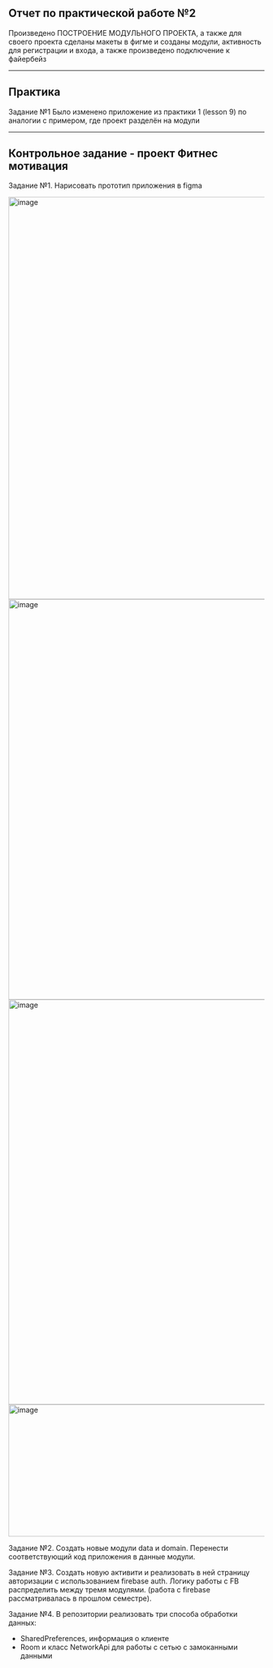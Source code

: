 Отчет по практической работе №2
----------------------------------------------
Произведено ПОСТРОЕНИЕ МОДУЛЬНОГО ПРОЕКТА, а также для своего проекта сделаны макеты в фигме и созданы модули, активность для регистрации и входа, а также произведено подключение к файербейз

----------------------------------------------
Практика
----------------------------------------------

Задание №1
Было изменено приложение из практики 1 (lesson 9) по аналогии с примером, где проект разделён на модули


----------------------------------------------
Контрольное задание - проект Фитнес мотивация
----------------------------------------------

Задание №1. Нарисовать прототип приложения в figma

<img width="761" height="792" alt="image" src="https://github.com/user-attachments/assets/2382c611-afdd-455f-8d4f-b368a46a67c4" />

<img width="757" height="788" alt="image" src="https://github.com/user-attachments/assets/f90746b0-1154-449d-ba8c-7c229993d710" />

<img width="750" height="797" alt="image" src="https://github.com/user-attachments/assets/d8a07356-0a3b-4dcc-bacb-c85b04bdf48b" />
<img width="740" height="260" alt="image" src="https://github.com/user-attachments/assets/04204aef-54cd-4284-ab1f-7eaec50be974" />

Задание №2. Создать новые модули data и domain. Перенести соответствующий
код приложения в данные модули.

Задание №3. Создать новую активити и реализовать в ней страницу авторизации с
использованием firebase auth. Логику работы с FB распределить между тремя
модулями. (работа с firebase рассматривалась в прошлом семестре).

Задание №4. В репозитории реализовать три способа обработки данных:
- SharedPreferences, информация о клиенте
- Room и класс NetworkApi для работы с сетью с замоканными данными











